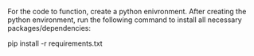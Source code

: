 For the code to function, create a python enivronment.
After creating the python environment, run the following command to install all necessary packages/dependencies:

pip install -r requirements.txt
